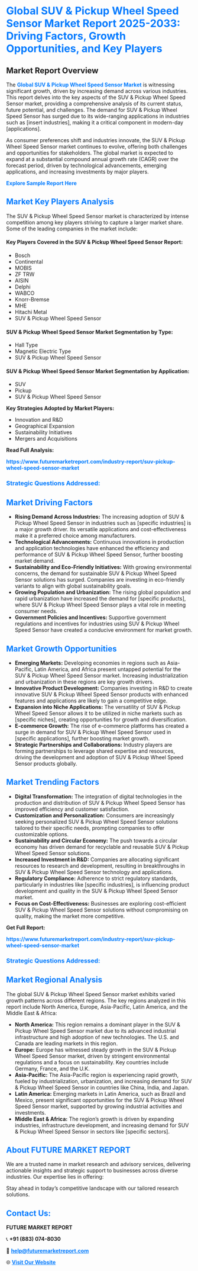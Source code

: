 <h1 style="color: #007BFF;">Global SUV & Pickup Wheel Speed Sensor Market Report 2025-2033: Driving Factors, Growth Opportunities, and Key Players</h1>

<section id="overview">
<h2>Market Report Overview</h2>
<p>The <a href="https://www.futuremarketreport.com/industry-report/suv-pickup-wheel-speed-sensor-market" style="color: #007BFF; text-decoration: none;"><strong>Global SUV & Pickup Wheel Speed Sensor Market</strong></a> is witnessing significant growth, driven by increasing demand across various industries. This report delves into the key aspects of the SUV & Pickup Wheel Speed Sensor market, providing a comprehensive analysis of its current status, future potential, and challenges. The demand for SUV & Pickup Wheel Speed Sensor has surged due to its wide-ranging applications in industries such as [insert industries], making it a critical component in modern-day [applications].</p>
<p>As consumer preferences shift and industries innovate, the SUV & Pickup Wheel Speed Sensor market continues to evolve, offering both challenges and opportunities for stakeholders. The global market is expected to expand at a substantial compound annual growth rate (CAGR) over the forecast period, driven by technological advancements, emerging applications, and increasing investments by major players.</p>
</section>

<section id="overview">
<p><a href="https://www.futuremarketreport.com/request-sample/reportId=101107" style="color: #007BFF; text-decoration: none;"><strong>Explore Sample Report Here</strong></a></p>
</section>

<section id="key-players">
<h2 style="color: #007BFF;">Market Key Players Analysis</h2>
<p>The SUV & Pickup Wheel Speed Sensor market is characterized by intense competition among key players striving to capture a larger market share. Some of the leading companies in the market include:</p>
<h4>Key Players Covered in the SUV & Pickup Wheel Speed Sensor Report:</h4>
<ul><li>Bosch</li><li>Continental</li><li>MOBIS</li><li>ZF TRW</li><li>AISIN</li><li>Delphi</li><li>WABCO</li><li>Knorr-Bremse</li><li>MHE</li><li>Hitachi Metal</li><li>SUV &amp; Pickup Wheel Speed Sensor</li></ul>
<h4>SUV & Pickup Wheel Speed Sensor Market Segmentation by Type:</h4>
<ul><li>Hall Type</li><li>Magnetic Electric Type</li><li>SUV &amp; Pickup Wheel Speed Sensor</li></ul>

<h4>SUV & Pickup Wheel Speed Sensor Market Segmentation by Application:</h4>
<ul><li>SUV</li><li>Pickup</li><li>SUV &amp; Pickup Wheel Speed Sensor</li></ul>
<p><strong>Key Strategies Adopted by Market Players:</strong></p>
<ul>
<li>Innovation and R&D</li>
<li>Geographical Expansion</li>
<li>Sustainability Initiatives</li>
<li>Mergers and Acquisitions</li>
</ul>
</section>

<section>
<p><strong>Read Full Analysis: </strong></p><a href="https://www.futuremarketreport.com/industry-report/suv-pickup-wheel-speed-sensor-market" style="color: #007BFF; text-decoration: none;"><strong>https://www.futuremarketreport.com/industry-report/suv-pickup-wheel-speed-sensor-market</strong></a>
<h3 style="color: #007BFF;">Strategic Questions Addressed:</h3>
</section>

<section id="driving-factors">
<h2 style="color: #007BFF;">Market Driving Factors</h2>
<ul>
<li><strong>Rising Demand Across Industries:</strong> The increasing adoption of SUV & Pickup Wheel Speed Sensor in industries such as [specific industries] is a major growth driver. Its versatile applications and cost-effectiveness make it a preferred choice among manufacturers.</li>
<li><strong>Technological Advancements:</strong> Continuous innovations in production and application technologies have enhanced the efficiency and performance of SUV & Pickup Wheel Speed Sensor, further boosting market demand.</li>
<li><strong>Sustainability and Eco-Friendly Initiatives:</strong> With growing environmental concerns, the demand for sustainable SUV & Pickup Wheel Speed Sensor solutions has surged. Companies are investing in eco-friendly variants to align with global sustainability goals.</li>
<li><strong>Growing Population and Urbanization:</strong> The rising global population and rapid urbanization have increased the demand for [specific products], where SUV & Pickup Wheel Speed Sensor plays a vital role in meeting consumer needs.</li>
<li><strong>Government Policies and Incentives:</strong> Supportive government regulations and incentives for industries using SUV & Pickup Wheel Speed Sensor have created a conducive environment for market growth.</li>
</ul>
</section>

<section id="growth-opportunities">
<h2 style="color: #007BFF;">Market Growth Opportunities</h2>
<ul>
<li><strong>Emerging Markets:</strong> Developing economies in regions such as Asia-Pacific, Latin America, and Africa present untapped potential for the SUV & Pickup Wheel Speed Sensor market. Increasing industrialization and urbanization in these regions are key growth drivers.</li>
<li><strong>Innovative Product Development:</strong> Companies investing in R&D to create innovative SUV & Pickup Wheel Speed Sensor products with enhanced features and applications are likely to gain a competitive edge.</li>
<li><strong>Expansion into Niche Applications:</strong> The versatility of SUV & Pickup Wheel Speed Sensor allows it to be utilized in niche markets such as [specific niches], creating opportunities for growth and diversification.</li>
<li><strong>E-commerce Growth:</strong> The rise of e-commerce platforms has created a surge in demand for SUV & Pickup Wheel Speed Sensor used in [specific applications], further boosting market growth.</li>
<li><strong>Strategic Partnerships and Collaborations:</strong> Industry players are forming partnerships to leverage shared expertise and resources, driving the development and adoption of SUV & Pickup Wheel Speed Sensor products globally.</li>
</ul>
</section>

<section id="trending-factors">
<h2 style="color: #007BFF;">Market Trending Factors</h2>
<ul>
<li><strong>Digital Transformation:</strong> The integration of digital technologies in the production and distribution of SUV & Pickup Wheel Speed Sensor has improved efficiency and customer satisfaction.</li>
<li><strong>Customization and Personalization:</strong> Consumers are increasingly seeking personalized SUV & Pickup Wheel Speed Sensor solutions tailored to their specific needs, prompting companies to offer customizable options.</li>
<li><strong>Sustainability and Circular Economy:</strong> The push towards a circular economy has driven demand for recyclable and reusable SUV & Pickup Wheel Speed Sensor solutions.</li>
<li><strong>Increased Investment in R&D:</strong> Companies are allocating significant resources to research and development, resulting in breakthroughs in SUV & Pickup Wheel Speed Sensor technology and applications.</li>
<li><strong>Regulatory Compliance:</strong> Adherence to strict regulatory standards, particularly in industries like [specific industries], is influencing product development and quality in the SUV & Pickup Wheel Speed Sensor market.</li>
<li><strong>Focus on Cost-Effectiveness:</strong> Businesses are exploring cost-efficient SUV & Pickup Wheel Speed Sensor solutions without compromising on quality, making the market more competitive.</li>
</ul>
</section>

<section>
<p><strong>Get Full Report: </strong></p><a href="https://www.futuremarketreport.com/industry-report/suv-pickup-wheel-speed-sensor-market" style="color: #007BFF; text-decoration: none;"><strong>https://www.futuremarketreport.com/industry-report/suv-pickup-wheel-speed-sensor-market</strong></a>
<h3 style="color: #007BFF;">Strategic Questions Addressed:</h3>
</section>


<section id="regional-analysis">
<h2 style="color: #007BFF;">Market Regional Analysis</h2>
<p>The global SUV & Pickup Wheel Speed Sensor market exhibits varied growth patterns across different regions. The key regions analyzed in this report include North America, Europe, Asia-Pacific, Latin America, and the Middle East & Africa:</p>
<ul>
<li><strong>North America:</strong> This region remains a dominant player in the SUV & Pickup Wheel Speed Sensor market due to its advanced industrial infrastructure and high adoption of new technologies. The U.S. and Canada are leading markets in this region.</li>
<li><strong>Europe:</strong> Europe has witnessed steady growth in the SUV & Pickup Wheel Speed Sensor market, driven by stringent environmental regulations and a focus on sustainability. Key countries include Germany, France, and the U.K.</li>
<li><strong>Asia-Pacific:</strong> The Asia-Pacific region is experiencing rapid growth, fueled by industrialization, urbanization, and increasing demand for SUV & Pickup Wheel Speed Sensor in countries like China, India, and Japan.</li>
<li><strong>Latin America:</strong> Emerging markets in Latin America, such as Brazil and Mexico, present significant opportunities for the SUV & Pickup Wheel Speed Sensor market, supported by growing industrial activities and investments.</li>
<li><strong>Middle East & Africa:</strong> The region’s growth is driven by expanding industries, infrastructure development, and increasing demand for SUV & Pickup Wheel Speed Sensor in sectors like [specific sectors].</li>
</ul>
</section>

<footer>
<h2 style="color: #007BFF;">About FUTURE MARKET REPORT</h2>
<p>We are a trusted name in market research and advisory services, delivering actionable insights and strategic support to businesses across diverse industries. Our expertise lies in offering:</p>

<p>Stay ahead in today’s competitive landscape with our tailored research solutions.</p>

<h2 style="color: #007BFF;">Contact Us:</h2>
<p><strong>FUTURE MARKET REPORT</strong></p>
<p>📞 <strong>+91 (883) 074-8030</strong></p>
<p>📧 <strong><a href="mailto:help@futuremarketreport.com" style="color: #007BFF;">help@futuremarketreport.com</a></strong></p>
<p>🌐 <strong><a href="https://www.futuremarketreport.com/" style="color: #007BFF;">Visit Our Website</a></strong></p>
</footer>
